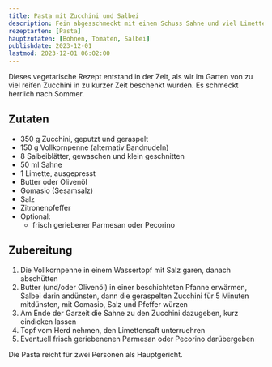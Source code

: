 ```yaml
---
title: Pasta mit Zucchini und Salbei
description: Fein abgesschmeckt mit einem Schuss Sahne und viel Limettensaft
rezeptarten: [Pasta]
hauptzutaten: [Bohnen, Tomaten, Salbei]
publishdate: 2023-12-01
lastmod: 2023-12-01 06:02:00
---
```


Dieses vegetarische Rezept entstand in der Zeit, als wir im Garten von zu viel reifen Zucchini in zu kurzer Zeit beschenkt wurden. Es schmeckt herrlich nach Sommer.


## Zutaten

- 350 g Zucchini, geputzt und geraspelt
- 150 g Vollkornpenne (alternativ Bandnudeln)
- 8 Salbeiblätter, gewaschen und klein geschnitten
- 50 ml Sahne
- 1 Limette, ausgepresst
- Butter oder Olivenöl
- Gomasio (Sesamsalz)
- Salz
- Zitronenpfeffer 
- Optional:
  - frisch geriebener Parmesan oder Pecorino


## Zubereitung

1. Die Vollkornpenne in einem Wassertopf mit Salz garen, danach abschütten
2. Butter (und/oder Olivenöl) in einer beschichteten Pfanne erwärmen, Salbei darin andünsten, dann die geraspelten Zucchini für 5 Minuten mitdünsten, mit Gomasio, Salz und Pfeffer würzen
3. Am Ende der Garzeit die Sahne zu den Zucchini dazugeben, kurz eindicken lassen
4. Topf vom Herd nehmen, den Limettensaft unterruehren
5. Eventuell frisch geriebenenen Parmesan oder Pecorino darübergeben


Die Pasta reicht für zwei Personen als Hauptgericht.
